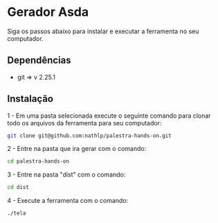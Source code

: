 # Gerador Asda

Siga os passos abaixo para instalar e executar a ferramenta no seu computador.

## Dependências ##
- git => v 2.25.1


## Instalação

1 - Em uma pasta selecionada execute o seguinte comando para clonar todo os arquivos da ferramenta para seu computador:
```bash
git clone git@github.com:nathlp/palestra-hands-on.git    
```
2 - Entre na pasta que ira gerar com o comando:
```bash
cd palestra-hands-on    
```
3 - Entre na pasta "dist" com o comando:
```bash
cd dist    
```
4 - Execute a ferramenta com o comando:
```bash
./tela    
```
